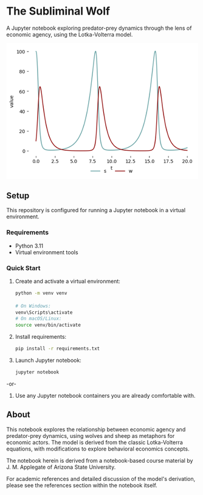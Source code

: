 # The Subliminal Wolf

A Jupyter notebook exploring predator-prey dynamics through the lens of economic agency, using the Lotka-Volterra model.

![Lotka-Volterra Population Dynamics](output1.png)

## Setup

This repository is configured for running a Jupyter notebook in a virtual environment.

### Requirements
- Python 3.11
- Virtual environment tools

### Quick Start

1. Create and activate a virtual environment:
   ```bash
   python -m venv venv

   # On Windows:
   venv\Scripts\activate
   # On macOS/Linux:
   source venv/bin/activate
   ```

2. Install requirements:
   ```bash
   pip install -r requirements.txt
   ```

3. Launch Jupyter notebook:
   ```bash
   jupyter notebook
   ```

-or-

1. Use any Jupyter notebook containers you are already comfortable with.

## About

This notebook explores the relationship between economic agency and predator-prey dynamics, using wolves and sheep as metaphors for economic actors. The model is derived from the classic Lotka-Volterra equations, with modifications to explore behavioral economics concepts.

The notebook herein is derived from a notebook-based course material by J. M. Applegate of Arizona State University.

For academic references and detailed discussion of the model's derivation, please see the references section within the notebook itself.
